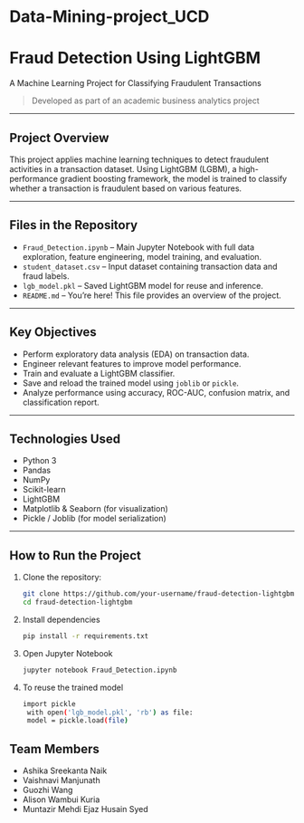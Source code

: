 # Data-Mining-project_UCD
# Fraud Detection Using LightGBM  
A Machine Learning Project for Classifying Fraudulent Transactions  
> Developed as part of an academic business analytics project

---

## Project Overview

This project applies machine learning techniques to detect fraudulent activities in a transaction dataset. Using LightGBM (LGBM), a high-performance gradient boosting framework, the model is trained to classify whether a transaction is fraudulent based on various features.

---

## Files in the Repository

- `Fraud_Detection.ipynb` – Main Jupyter Notebook with full data exploration, feature engineering, model training, and evaluation.
- `student_dataset.csv` – Input dataset containing transaction data and fraud labels.
- `lgb_model.pkl` – Saved LightGBM model for reuse and inference.
- `README.md` – You’re here! This file provides an overview of the project.

---

## Key Objectives

- Perform exploratory data analysis (EDA) on transaction data.
- Engineer relevant features to improve model performance.
- Train and evaluate a LightGBM classifier.
- Save and reload the trained model using `joblib` or `pickle`.
- Analyze performance using accuracy, ROC-AUC, confusion matrix, and classification report.

---

## Technologies Used

- Python 3
- Pandas
- NumPy
- Scikit-learn
- LightGBM
- Matplotlib & Seaborn (for visualization)
- Pickle / Joblib (for model serialization)

---

## How to Run the Project

1. Clone the repository:
   ```bash
   git clone https://github.com/your-username/fraud-detection-lightgbm.git
   cd fraud-detection-lightgbm
2. Install dependencies
   ``` bash
   pip install -r requirements.txt
3. Open Jupyter Notebook
   ``` bash
   jupyter notebook Fraud_Detection.ipynb
4. To reuse the trained model
   ``` bash
   import pickle
    with open('lgb_model.pkl', 'rb') as file:
    model = pickle.load(file)

## Team Members
- Ashika Sreekanta Naik
- Vaishnavi Manjunath
- Guozhi Wang
- Alison Wambui Kuria
- Muntazir Mehdi Ejaz Husain Syed
